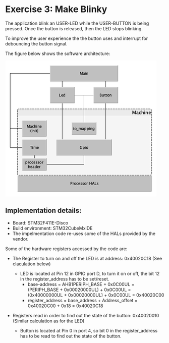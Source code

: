 # Exercise 3: Make Blinky

The application blink an USER-LED while the USER-BUTTON is being pressed. 
Once the button is released, then the LED stops blinking.

To improve the user experience the the button uses and interrupt for debouncing
the button signal.

The figure below shows the software architecture:

![Screenshot](sw_diagram.jpg)

## Implementation details:
- Board: STM32F411E-Disco
- Build environment: STM32CubeMxIDE
- The impelmentation code re-uses some of the HALs provided by the vendor. 

Some of the hardware registers accessed by the code are:

- The Register to turn on and off the LED is at address: 0x40020C18 (See claculation below)
	- LED is located at Pin 12 in GPIO port D, to turn it on or off, the bit 12 in the register_address has to be set/reset.
		- base-address = AHB1PERIPH_BASE + 0x0C00UL = (PERIPH_BASE + 0x00020000UL) + 0x0C00UL = (0x40000000UL + 0x00020000UL) + 0x0C00UL = 0x40020C00
        - register_address = base_address + Address_offset = 0x40020C00 + 0x18 = 0x40020C18

- Registers read in order to find out the state of the button: 0x40020010 (Similar calculation as for the LED)
	- Button is located at Pin 0 in port 4, so bit 0 in the register_address has to be read to find out the state of the button.
